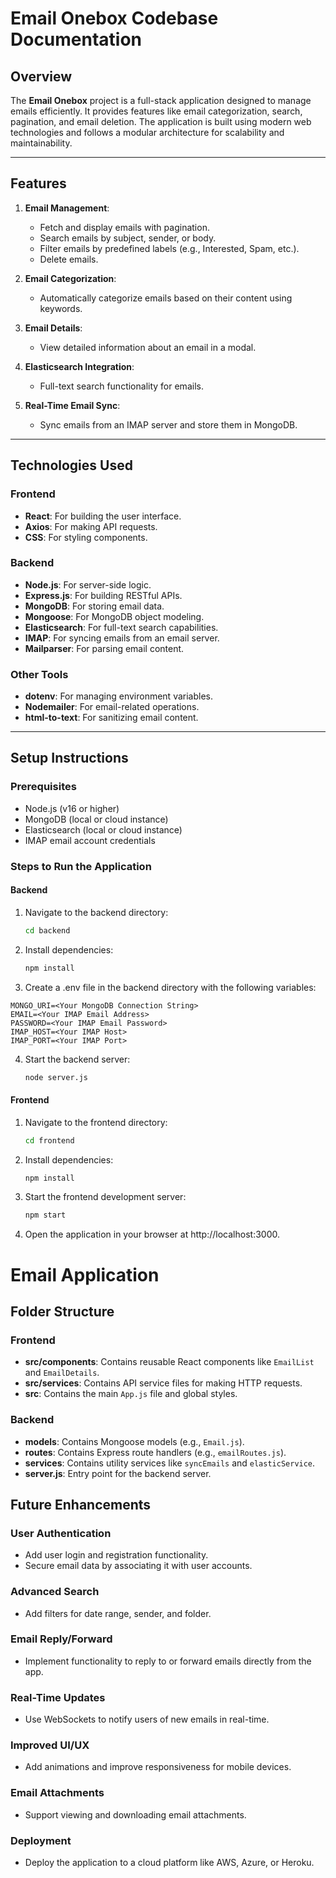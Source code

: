 # Email Onebox Codebase Documentation

## Overview
The **Email Onebox** project is a full-stack application designed to manage emails efficiently. It provides features like email categorization, search, pagination, and email deletion. The application is built using modern web technologies and follows a modular architecture for scalability and maintainability.

---

## Features
1. **Email Management**:
   - Fetch and display emails with pagination.
   - Search emails by subject, sender, or body.
   - Filter emails by predefined labels (e.g., Interested, Spam, etc.).
   - Delete emails.

2. **Email Categorization**:
   - Automatically categorize emails based on their content using keywords.

3. **Email Details**:
   - View detailed information about an email in a modal.

4. **Elasticsearch Integration**:
   - Full-text search functionality for emails.

5. **Real-Time Email Sync**:
   - Sync emails from an IMAP server and store them in MongoDB.

---

## Technologies Used

### Frontend
- **React**: For building the user interface.
- **Axios**: For making API requests.
- **CSS**: For styling components.

### Backend
- **Node.js**: For server-side logic.
- **Express.js**: For building RESTful APIs.
- **MongoDB**: For storing email data.
- **Mongoose**: For MongoDB object modeling.
- **Elasticsearch**: For full-text search capabilities.
- **IMAP**: For syncing emails from an email server.
- **Mailparser**: For parsing email content.

### Other Tools
- **dotenv**: For managing environment variables.
- **Nodemailer**: For email-related operations.
- **html-to-text**: For sanitizing email content.

---

## Setup Instructions

### Prerequisites
- Node.js (v16 or higher)
- MongoDB (local or cloud instance)
- Elasticsearch (local or cloud instance)
- IMAP email account credentials

### Steps to Run the Application

#### Backend
1. Navigate to the backend directory:
   ```bash
   cd backend
2. Install dependencies:
    ```bash
    npm install
3. Create a .env file in the backend directory with the following variables:
```
MONGO_URI=<Your MongoDB Connection String>
EMAIL=<Your IMAP Email Address>
PASSWORD=<Your IMAP Email Password>
IMAP_HOST=<Your IMAP Host>
IMAP_PORT=<Your IMAP Port>
```

4. Start the backend server:
    ```bash
    node server.js

#### Frontend
1. Navigate to the frontend directory:
    ```bash
    cd frontend

2. Install dependencies:
    ```bash
    npm install
3. Start the frontend development server:
    ```bash
    npm start

4. Open the application in your browser at http://localhost:3000.


# Email Application

## Folder Structure

### Frontend
- **src/components**: Contains reusable React components like `EmailList` and `EmailDetails`.
- **src/services**: Contains API service files for making HTTP requests.
- **src**: Contains the main `App.js` file and global styles.

### Backend
- **models**: Contains Mongoose models (e.g., `Email.js`).
- **routes**: Contains Express route handlers (e.g., `emailRoutes.js`).
- **services**: Contains utility services like `syncEmails` and `elasticService`.
- **server.js**: Entry point for the backend server.

## Future Enhancements

### User Authentication
- Add user login and registration functionality.
- Secure email data by associating it with user accounts.

### Advanced Search
- Add filters for date range, sender, and folder.

### Email Reply/Forward
- Implement functionality to reply to or forward emails directly from the app.

### Real-Time Updates
- Use WebSockets to notify users of new emails in real-time.

### Improved UI/UX
- Add animations and improve responsiveness for mobile devices.

### Email Attachments
- Support viewing and downloading email attachments.

### Deployment
- Deploy the application to a cloud platform like AWS, Azure, or Heroku.
